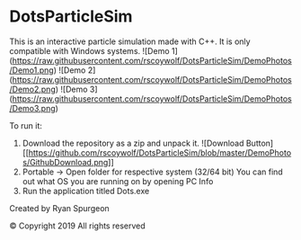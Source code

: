 # DotsParticleSim
This is an interactive particle simulation made with C++.
It is only compatible with Windows systems.
![Demo 1] (https://raw.githubusercontent.com/rscoywolf/DotsParticleSim/DemoPhotos/Demo1.png)
![Demo 2] (https://raw.githubusercontent.com/rscoywolf/DotsParticleSim/DemoPhotos/Demo2.png)
![Demo 3] (https://raw.githubusercontent.com/rscoywolf/DotsParticleSim/DemoPhotos/Demo3.png)


To run it:
1. Download the repository as a zip and unpack it.
![Download Button] [[https://github.com/rscoywolf/DotsParticleSim/blob/master/DemoPhotos/GithubDownload.png]]
2. Portable -> Open folder for respective system (32/64 bit)
    You can find out what OS you are running on by opening PC Info
3. Run the application titled Dots.exe

Created by Ryan Spurgeon

© Copyright 2019 
All rights reserved
